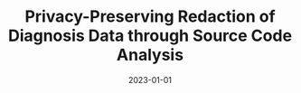 ---
title: "Privacy-Preserving Redaction of Diagnosis Data through Source Code Analysis"
collection: publications
permalink: /publication/2023-01-01-Privacy-Preserving Redaction of Diagnosis Data through Source Code Analysis
pubtype: conference
date: 2023-01-01
venue: 'In the 35th International Conference on Scientific and Statistical Database Management(SSDBM)'
authors:  Lixi Zhou, Lei Yu, Jia Zou, Hong Min
citation: ' Lixi Zhou, Lei Yu, Jia Zou, Hong Min, &quot;Privacy-Preserving Redaction of Diagnosis Data through Source Code Analysis.&quot; In the 35th International Conference on Scientific and Statistical Database Management(SSDBM), 2023.'
---